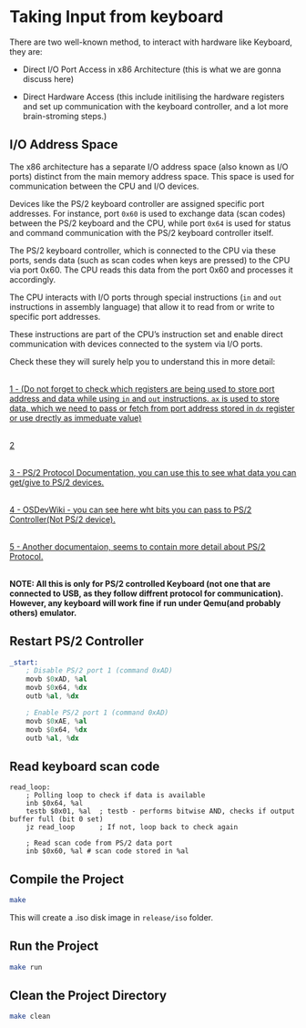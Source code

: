 # Taking Input from keyboard

There are two well-known method, to interact with hardware like Keyboard, they are:

- Direct I/O Port Access in x86 Architecture (this is what we are gonna discuss here)

- Direct Hardware Access (this include initilising the hardware registers and set up communication with the keyboard controller, and a lot more brain-stroming steps.)

## I/O Address Space

The x86 architecture has a separate I/O address space (also known as I/O ports) distinct from the main memory address space. This space is used for communication between the CPU and I/O devices.

Devices like the PS/2 keyboard controller are assigned specific port addresses. For instance, port `0x60` is used to exchange data (scan codes) between the PS/2 keyboard and the CPU, while port `0x64` is used for status and command communication with the PS/2 keyboard controller itself.

The PS/2 keyboard controller, which is connected to the CPU via these ports, sends data (such as scan codes when keys are pressed) to the CPU via port 0x60. The CPU reads this data from the port 0x60 and processes it accordingly.

The CPU interacts with I/O ports through special instructions (`in` and `out` instructions in assembly language) that allow it to read from or write to specific port addresses.

These instructions are part of the CPU’s instruction set and enable direct communication with devices connected to the system via I/O ports.

Check these they will surely help you to understand this in more detail:<br><br>

<a target="_blank" href="https://opensecuritytraining.info/IntroBIOS_files/Day1_04_Advanced%20x86%20-%20BIOS%20and%20SMM%20Internals%20-%20IO.pdf"><u>1 - (Do not forget to check which registers are being used to store port address and data while using `in` and `out` instructions. `ax` is used to store data, which we need to pass or fetch from port address stored in `dx` register or use drectly as immeduate value)</u></a><br><br>

<a target="_blank" href="https://pdos.csail.mit.edu/6.828/2008/readings/i386/c08.htm"><u>2</u></a><br><br>

<a target="_blank" href="http://www-ug.eecg.utoronto.ca/desl/manuals/ps2.pdf
"><u>3 - PS/2 Protocol Documentation, you can use this to see what data you can get/give to PS/2 devices.</u></a><br><br>

<a target="_blank" href="https://wiki.osdev.org/%228042%22_PS/2_Controller#Interrupts"><u>4 - OSDevWiki - you can see here wht bits you can pass to PS/2 Controller(Not PS/2 device).</u></a><br><br>

<a target="_blank" href="https://valhalla.altium.com/Learning-Guides/PS2-PS2_Controller.pdf"><u>5 - Another documentaion, seems to contain more detail about PS/2 Protocol.</u></a><br><br>


<b>NOTE: All this is only for PS/2 controlled Keyboard (not one that are connected to USB, as they follow diffrent protocol for communication). However, any keyboard will work fine if run under Qemu(and probably others) emulator.</b>

## Restart PS/2 Controller

```asm
_start:
	; Disable PS/2 port 1 (command 0xAD)
	movb $0xAD, %al
	movb $0x64, %dx
	outb %al, %dx

	; Enable PS/2 port 1 (command 0xAD)
	movb $0xAE, %al
	movb $0x64, %dx
	outb %al, %dx
```

## Read keyboard scan code

```assembly
read_loop:
	; Polling loop to check if data is available 
	inb $0x64, %al
    testb $0x01, %al  ; testb - performs bitwise AND, checks if output buffer full (bit 0 set)
    jz read_loop      ; If not, loop back to check again

    ; Read scan code from PS/2 data port
    inb $0x60, %al # scan code stored in %al
```

## Compile the Project

```bash
make
```

This will create a .iso disk image in `release/iso` folder.

## Run the Project

```bash
make run
```

## Clean the Project Directory

```bash
make clean
```